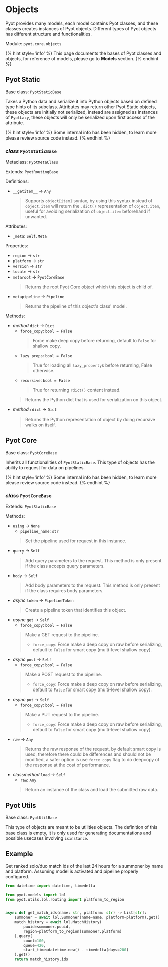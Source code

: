 # Objects

Pyot provides many models, each model contains Pyot classes, and these classes creates instances of Pyot objects. Different types of Pyot objects has different structure and functionalities.

Module: `pyot.core.objects`

{% hint style='info' %}
This page documents the bases of Pyot classes and objects, for reference of models, please go to **Models** section.
{% endhint %}

## Pyot Static

Base class: `PyotStaticBase`

Takes a Python data and serialize it into Python objects based on defined type hints of its subclass. Attributes may return other Pyot Static objects, these objects are initially not serialized, instead are assigned as instances of `PyotLazy`, these objects will only be serialized upon first access of the attribute.

{% hint style='info' %}
Some internal info has been hidden, to learn more please review source code instead.
{% endhint %}

### _class_ `PyotStaticBase`

Metaclass: `PyotMetaClass`

Extends: `PyotRoutingBase`

Definitions:
* `__getitem__` -> `Any`
  > Supports `object[item]` syntax, by using this syntax instead of `object.item` will return the `.dict()` representation of `object.item`, useful for avoiding serialization of `object.item` beforehand if unwanted.

Attributes:
* `_meta`: `Self.Meta`

Properties:
* `region` -> `str`
* `platform` -> `str`
* `version` -> `str`
* `locale` -> `str`
* `metaroot` -> `PyotCoreBase`
  > Returns the root Pyot Core object which this object is child of.
* `metapipeline` -> `Pipeline`
  > Returns the pipeline of this object's class' model.

Methods: 
* _method_ `dict` -> `Dict`
  * `force_copy`: `bool = False`
    > Force make deep copy before returning, default to `False` for shallow copy.
  * `lazy_props`: `bool = False`
    > True for loading all `lazy_property`s before returning, False otherwise.
  * `recursive`: `bool = False`
    > True for returning `rdict()` content instead.
  > Returns the Python dict that is used for serialization on this object.
* _method_ `rdict` -> `Dict`
  > Returns the Python representation of object by doing recursive walks on itself.

## Pyot Core

Base class: `PyotCoreBase`

Inherits all functionalities of `PyotStaticBase`. This type of objects has the ability to request for data on pipelines.

{% hint style='info' %}
Some internal info has been hidden, to learn more please review source code instead.
{% endhint %}

### _class_ `PyotCoreBase`

Extends: `PyotStaticBase`

Methods:
* `using` -> `None`
  * `pipeline_name`: `str`
  > Set the pipeline used for request in this instance.
* `query` -> `Self`
  > Add query parameters to the request. This method is only present if the class accepts query parameters.
* `body` -> `Self`
  > Add body parameters to the request. This method is only present if the class requires body parameters.
* _async_ `token` -> `PipelineToken`
  > Create a pipeline token that identifies this object.
* _async_ `get` -> `Self`
  * `force_copy`: `bool = False`
  > Make a GET request to the pipeline.
  > - `force_copy`: Force make a deep copy on raw before serializing, default to `False` for smart copy (multi-level shallow copy).
* _async_ `post` -> `Self`
  * `force_copy`: `bool = False`
  > Make a POST request to the pipeline.
  > - `force_copy`: Force make a deep copy on raw before serializing, default to `False` for smart copy (multi-level shallow copy).
* _async_ `put` -> `Self`
  * `force_copy`: `bool = False`
  > Make a PUT request to the pipeline.
  > - `force_copy`: Force make a deep copy on raw before serializing, default to `False` for smart copy (multi-level shallow copy).
* `raw` -> `Any`
  > Returns the raw response of the request, by default smart copy is used, therefore there could be differences and should not be modified, a safer option is use `force_copy` flag to do deepcopy of the response at the cost of performance.
* _classmethod_ `load` -> `Self`
  * `raw`: `Any`
  > Return an instance of the class and load the submitted raw data.

## Pyot Utils

Base class: `PyotUtilBase`

This type of objects are meant to be utilities objects. The definition of this base class is empty, it is only used for generating documentations and possible usecases involving `isinstance`.

## Example

Get ranked solo/duo match ids of the last 24 hours for a summoner by name and platform. Assuming model is activated and pipeline properly configured.

```python
from datetime import datetime, timedelta

from pyot.models import lol
from pyot.utils.lol.routing import platform_to_region


async def get_match_ids(name: str, platform: str) -> List[str]:
    summoner = await lol.Summoner(name=name, platform=platform).get()
    match_history = await lol.MatchHistory(
        puuid=summoner.puuid,
        region=platform_to_region(summoner.platform)
    ).query(
        count=100,
        queue=420,
        start_time=datetime.now() - timedelta(days=200)
    ).get()
    return match_history.ids
```
